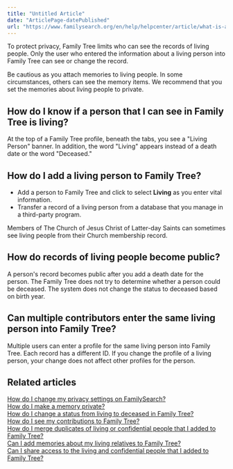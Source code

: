 ```yaml
---
title: "Untitled Article"
date: "ArticlePage-datePublished"
url: "https://www.familysearch.org/en/help/helpcenter/article/what-is-a-private-space-in-family-tree"
---
```


To protect privacy, Family Tree limits who can see the records of living people. Only the user who entered the information about a living person into Family Tree can see or change the record.

Be cautious as you attach memories to living people. In some circumstances, others can see the memory items. We recommend that you set the memories about living people to private.  


## How do I know if a person that I can see in Family Tree is living?


At the top of a Family Tree profile, beneath the tabs, you see a "Living Person" banner. In addition, the word "Living" appears instead of a death date or the word "Deceased."  


## How do I add a living person to Family Tree?


* Add a person to Family Tree and click to select **Living** as you enter vital information.
* Transfer a record of a living person from a database that you manage in a third\-party program.

Members of The Church of Jesus Christ of Latter\-day Saints can sometimes see living people from their Church membership record.

## How do records of living people become public?


A person's record becomes public after you add a death date for the person. The Family Tree does not try to determine whether a person could be deceased. The system does not change the status to deceased based on birth year.   


## Can multiple contributors enter the same living person into Family Tree?


Multiple users can enter a profile for the same living person into Family Tree. Each record has a different ID. If you change the profile of a living person, your change does not affect other profiles for the person.   


## Related articles


[How do I change my privacy settings on FamilySearch?](https://www.familysearch.org/en/help/helpcenter/article/how-do-i-change-my-privacy-settings-on-familysearch)  
[How do I make a memory private?](https://www.familysearch.org/en/help/helpcenter/article/how-do-i-make-a-memory-private)  
[How do I change a status from living to deceased in Family Tree?](https://www.familysearch.org/en/help/helpcenter/article/how-do-i-change-a-status-from-living-to-deceased-in-family-tree)  
[How do I see my contributions to Family Tree?](https://www.familysearch.org/en/help/helpcenter/article/how-do-i-see-my-contributions-to-family-tree)  
[How do I merge duplicates of living or confidential people that I added to Family Tree?](https://www.familysearch.org/en/help/helpcenter/article/how-do-i-merge-duplicates-in-my-private-space-in-family-tree)  
[Can I add memories about my living relatives to Family Tree?](https://www.familysearch.org/en/help/helpcenter/article/can-i-add-memories-about-my-living-relatives-to-family-tree)  
[Can I share access to the living and confidential people that I added to Family Tree?](https://www.familysearch.org/en/help/helpcenter/article/share-a-family-tree-private-space-with-family)

